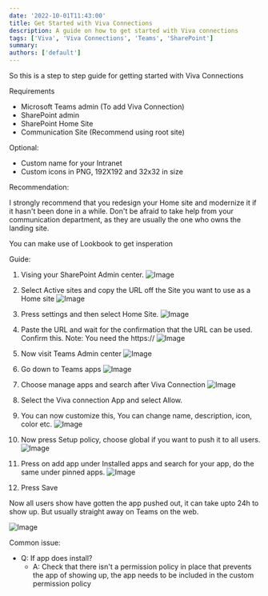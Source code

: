 ```yaml
---
date: '2022-10-01T11:43:00'
title: Get Started with Viva Connections
description: A guide on how to get started with Viva connections
tags: ['Viva', 'Viva Connections', 'Teams', 'SharePoint']
summary:
authors: ['default']
---
```


So this is a step to step guide for getting started with Viva Connections

Requirements

- Microsoft Teams admin (To add Viva Connection)
- SharePoint admin
- SharePoint Home Site
- Communication Site (Recommend using root site)

Optional:

- Custom name for your Intranet
- Custom icons in PNG, 192X192 and 32x32 in size

Recommendation:

I strongly recommend that you redesign your Home site and modernize it if it hasn't been done in a while. Don't be afraid to take help from your communication department, as they are usually the one who owns the landing site.

You can make use of Lookbook to get insperation

Guide:

1. Vising your SharePoint Admin center.
   ![Image](/static/images/assets/SetUpVivaConnections/8.png)

2. Select Active sites and copy the URL off the Site you want to use as a Home site
   ![Image](/static/images/assets/SetUpVivaConnections/9.png)

3. Press settings and then select Home Site.
   ![Image](/static/images/assets/SetUpVivaConnections/10.png)

4. Paste the URL and wait for the confirmation that the URL can be used. Confirm this.
   Note: You need the https://
   ![Image](/static/images/assets/SetUpVivaConnections/11.png)

5. Now visit Teams Admin center
   ![Image](/static/images/assets/SetUpVivaConnections/1.png)

6. Go down to Teams apps
   ![Image](/static/images/assets/SetUpVivaConnections/2.png)

7. Choose manage apps and search after Viva Connection
   ![Image](/static/images/assets/SetUpVivaConnections/3.png)

8. Select the Viva connection App and select Allow.

9. You can now customize this, You can change name, description, icon, color etc.
   ![Image](/static/images/assets/SetUpVivaConnections/4.png)

10. Now press Setup policy, choose global if you want to push it to all users.
    ![Image](/static/images/assets/SetUpVivaConnections/6.png)

11. Press on add app under Installed apps and search for your app, do the same under pinned apps.
    ![Image](/static/images/assets/SetUpVivaConnections/7.png)

12. Press Save

Now all users show have gotten the app pushed out, it can take upto 24h to show up. But usually straight away on Teams on the web.

![Image](/static/images/assets/SetUpVivaConnections/12.png)

Common issue:

- Q: If app does install?
  - A: Check that there isn't a permission policy in place that prevents the app of showing up, the app needs to be included in the custom permission policy
